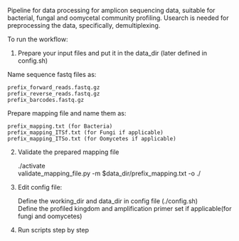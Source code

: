 Pipeline for data processing for amplicon sequencing data, suitable for
bacterial, fungal and oomycetal community profiling.
Usearch is needed for preprocessing the data, specifically, demultiplexing.  

To run the workflow:

1) Prepare your input files and put it in the data_dir (later defined in config.sh)

Name sequence fastq files as:  

    prefix_forward_reads.fastq.gz  
    prefix_reverse_reads.fastq.gz  
    prefix_barcodes.fastq.gz  

Prepare mapping file and name them as:

    prefix_mapping.txt (for Bacteria)
    prefix_mapping_ITSf.txt (for Fungi if applicable)
    prefix_mapping_ITSo.txt (for Oomycetes if applicable)

2) Validate the prepared mapping file

    ./activate  
    validate_mapping_file.py -m $data_dir/prefix_mapping.txt -o ./

3) Edit config file:

    Define the working_dir and data_dir in config file (./config.sh)  
    Define the profiled kingdom and amplification primer set if applicable(for fungi and oomycetes)  

4) Run scripts step by step
